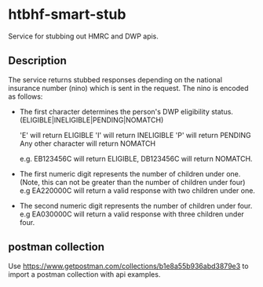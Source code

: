# htbhf-smart-stub
Service for stubbing out HMRC and DWP apis.

## Description
The service returns stubbed responses depending on the national insurance number (nino) which is sent in the request.
The nino is encoded as follows:

* The first character determines the person's DWP eligibility status. (ELIGIBLE|INELIGIBLE|PENDING|NOMATCH)

  'E' will return ELIGIBLE
  'I' will return INELIGIBLE
  'P' will return PENDING
  Any other character will return NOMATCH

  e.g. EB123456C will return ELIGIBLE, 
       DB123456C will return NOMATCH.
    
* The first numeric digit represents the number of children under one. (Note, this can not be greater than the number of children under four)
  e.g EA220000C will return a valid response with two children under one.
  
* The second numeric digit represents the number of children under four.
  e.g EA030000C will return a valid response with three children under four.

## postman collection
Use https://www.getpostman.com/collections/b1e8a55b936abd3879e3 to import a postman collection with api examples.
